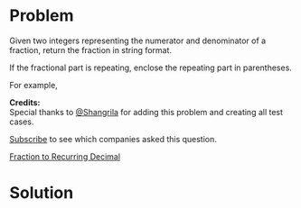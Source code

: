 
# Problem

Given two integers representing the numerator and denominator of a fraction,
return the fraction in string format.

If the fractional part is repeating, enclose the repeating part in
parentheses.

For example,

**Credits:**  
Special thanks to [@Shangrila](https://oj.leetcode.com/discuss/user/Shangrila)
for adding this problem and creating all test cases.

[Subscribe](/subscribe/) to see which companies asked this question.



[Fraction to Recurring Decimal](https://leetcode.com/problems/fraction-to-recurring-decimal)

# Solution



